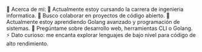 💫 Acerca de mí:
🔭 Actualmente estoy cursando la carrera de ingenieria informatica.
👯 Busco colaborar en proyectos de código abierto.
🌱 Actualmente estoy aprendiendo Golang avanzado y programación de sistemas.
💬 Pregúntame sobre desarrollo web, herramientas CLI o Golang.
⚡ Dato curioso: me encanta explorar lenguajes de bajo nivel para código de alto rendimiento.

